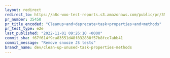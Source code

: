 ```yaml
---
layout: redirect
redirect_to: https://a8c-woo-test-reports.s3.amazonaws.com/public/pr/35450/e2e/index.html
pr_number: 35450
pr_title_encoded: "Cleanup+and+deprecate+task+properties+and+methods"
pr_test_type: e2e
last_published: "2022-11-01 09:26:10 +0000"
commit_sha: f67f614f9ca83551d48f832838f57b8fce7abb41
commit_message: "Remove snooze JS tests"
branch_name: dev/clean-up-unused-task-properties-methods
---
```

